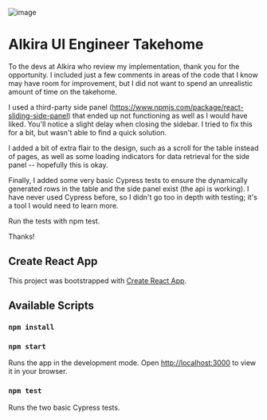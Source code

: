 ![image](https://user-images.githubusercontent.com/63132397/162613296-740da611-d5e6-452c-84b3-153020f28957.png)


# Alkira UI Engineer Takehome

To the devs at Alkira who review my implementation, thank you for the opportunity. I included just a few comments in areas of the code that I know may have room for improvement, but I did not want to spend an unrealistic amount of time on the takehome.

I used a third-party side panel (https://www.npmjs.com/package/react-sliding-side-panel) that ended up not functioning as well as I would have liked. You'll notice a slight delay when closing the sidebar. I tried to fix this for a bit, but wasn't able to find a quick solution.

I added a bit of extra flair to the design, such as a scroll for the table instead of pages, as well as some loading indicators for data retrieval for the side panel -- hopefully this is okay.

Finally, I added some very basic Cypress tests to ensure the dynamically generated rows in the table and the side panel exist (the api is working). I have never used Cypress before, so I didn't go too in depth with testing; it's a tool I would need to learn more.

Run the tests with npm test.


Thanks!



## Create React App

This project was bootstrapped with [Create React App](https://github.com/facebook/create-react-app).

## Available Scripts

### `npm install`
### `npm start`

Runs the app in the development mode.
Open [http://localhost:3000](http://localhost:3000) to view it in your browser.

### `npm test`

Runs the two basic Cypress tests.
